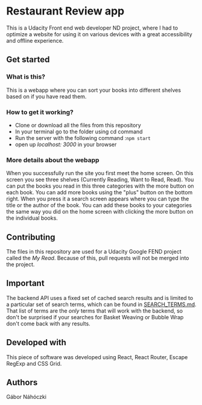 # Restaurant Review app
This is a Udacity Front end web developer ND project, where I had to optimize a website for using it on various devices with a great accessibility and offline experience.

## Get started

### What is this?
This is a webapp where you can sort your books into different shelves based on if you have read them.

### How to get it working?
- Clone or download all the files from this repository
- In your terminal go to the folder using cd command
- Run the server with the following command :`npm start`
- open up _localhost: 3000_ in your browser 

### More details about the webapp
When you successfully run the site you first meet the home screen. On this screen you see three shelves (Currently Reading, Want to Read, Read). You can put the books you read in this three categories with the more button on each book. You can add more books using the "plus" button on the bottom right. When you press it a search screen appears where you can type the title or the author of the book. You can add these books to your categories the same way you did on the home screen with clicking the more button on the individual books. 

## Contributing
The files in this repository are used for a Udacity Google FEND project called the *My Read*. Because of this, pull requests will not be merged into the project.

## Important
The backend API uses a fixed set of cached search results and is limited to a particular set of search terms, which can be found in [SEARCH_TERMS.md](SEARCH_TERMS.md). That list of terms are the _only_ terms that will work with the backend, so don't be surprised if your searches for Basket Weaving or Bubble Wrap don't come back with any results.

## Developed with
This piece of software was developed using React, React Router, Escape RegExp and CSS Grid.

## Authors
Gábor Náhóczki